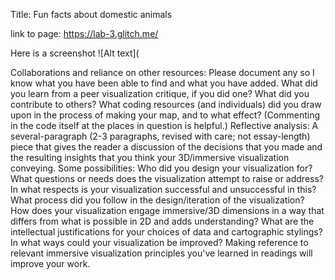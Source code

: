 Title: Fun facts about domestic animals 

link to page: https://lab-3.glitch.me/ 

Here is a screenshot ![Alt text]( 


Collaborations and reliance on other resources: Please document any so I know what you have been able to find and what you have added. What did you learn from a peer visualization critique, if you did one? What did you contribute to others? What coding resources (and individuals) did you draw upon in the process of making your map, and to what effect? (Commenting in the code itself at the places in question is helpful.) 
Reflective analysis: A several-paragraph (2-3 paragraphs, revised with care; not essay-length) piece that gives the reader a discussion of the decisions that you made and the resulting insights that you think your 3D/immersive visualization conveying. Some possibilities:
Who did you design your visualization for? What questions or needs does the visualization attempt to raise or address? In what respects is your visualization successful and unsuccessful in this?
What process did you follow in the design/iteration of the visualization? 
How does your visualization engage immersive/3D dimensions in a way that differs from what is possible in 2D and adds understanding? 
What are the intellectual justifications for your choices of data and cartographic stylings?
In what ways could your visualization be improved? 
Making reference to relevant immersive visualization principles you've learned in readings will improve your work.
